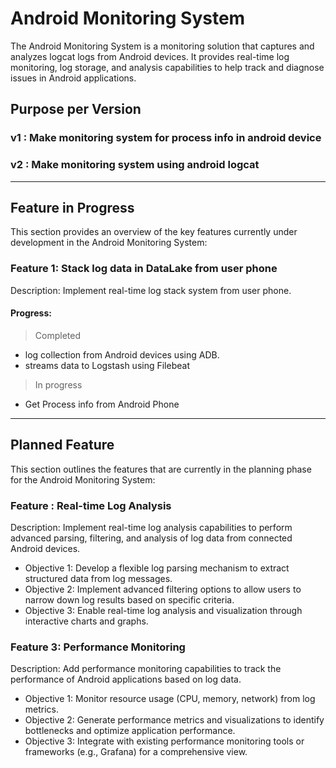 # Android Monitoring System

The Android Monitoring System is a monitoring solution that captures and analyzes logcat logs from Android devices. It provides real-time log monitoring, log storage, and analysis capabilities to help track and diagnose issues in Android applications.

## Purpose per Version

### v1 : Make monitoring system for process info in android device
### v2 : Make monitoring system using android logcat

----

## Feature in Progress

This section provides an overview of the key features currently under development in the Android Monitoring System:


### Feature 1: Stack log data in DataLake from user phone
Description: Implement real-time log stack system from user phone.

#### Progress:

> Completed 
- log collection from Android devices using ADB.
- streams data to Logstash using Filebeat

> In progress 
- Get Process info from Android Phone


----

## Planned Feature

This section outlines the features that are currently in the planning phase for the Android Monitoring System:

### Feature : Real-time Log Analysis
Description: Implement real-time log analysis capabilities to perform advanced parsing, filtering, and analysis of log data from connected Android devices.

- Objective 1: Develop a flexible log parsing mechanism to extract structured data from log messages.
- Objective 2: Implement advanced filtering options to allow users to narrow down log results based on specific criteria.
- Objective 3: Enable real-time log analysis and visualization through interactive charts and graphs.

### Feature 3: Performance Monitoring
Description: Add performance monitoring capabilities to track the performance of Android applications based on log data.

- Objective 1: Monitor resource usage (CPU, memory, network) from log metrics.
- Objective 2: Generate performance metrics and visualizations to identify bottlenecks and optimize application performance.
- Objective 3: Integrate with existing performance monitoring tools or frameworks (e.g., Grafana) for a comprehensive view.
